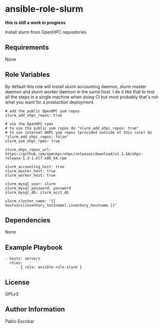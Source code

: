 ansible-role-slurm
=========

**this is still a work in progress**

Install slurm from OpenHPC repositories

Requirements
------------

None

Role Variables
--------------

By default this role will install slurm accounting daemon, slurm master daemon and slurm worker daemon in the same host.
I do it like that to test all the steps in a single machine when doing CI but most probably that's not what you want
for a production deployment.

```
# add the public OpenHPC yum repos
slurm_add_ohpc_repos: true

# use the OpenHPC rpms
# to use the public yum repos do "slurm_add_ohpc_repos: true"
# to use internal OHPC yum repos (provided outside of this role) do "slurm_add_ohpc_repos: false"
slurm_use_ohpc_rpms: true

slurm_ohpc_repos_url: https://github.com/openhpc/ohpc/releases/download/v1.3.GA/ohpc-release-1.3-1.el7.x86_64.rpm

slurm_accounting_host: true
slurm_master_host: true
slurm_worker_host: true

slurm_mysql_user: slurm
slurm_mysql_password: password
slurm_mysql_db: slurm_acct_db

slurm_cluster_name: "{{ hostvars[inventory_hostname].inventory_hostname }}"
```

Dependencies
------------

None

Example Playbook
----------------

    - hosts: servers
      roles:
         - { role: ansible-role-slurm }

License
-------

GPLv3

Author Information
------------------

Pablo Escobar
